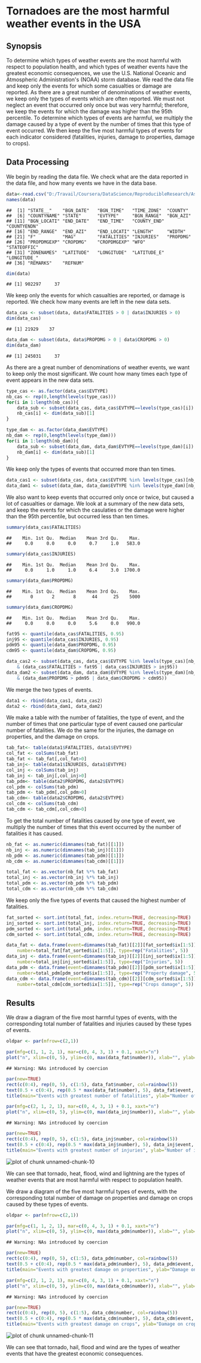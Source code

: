 # Tornadoes are the most harmful weather events in the USA

Synopsis
--------
To determine which types of weather events are the most harmful with respect to population health, and which types of weather events have the greatest economic consequences, we use the U.S. National Oceanic and Atmospheric Administration's (NOAA) storm database. We read the data file and keep only the events for which some casualties or damage are reported. As there are a great number of denominations of weather events, we keep only the types of events which are often reported. We must not neglect an event that occurred only once but was very harmful; therefore, we keep the events for which the damage was higher than the 95th percentile. To determine which types of events are harmful, we multiply the damage caused by a type of event by the number of times that this type of event occurred. We then keep the five most harmful types of events for each indicator considered (fatalities, injuries, damage to properties, damage to crops).

Data Processing
---------------

We begin by reading the data file. We check what are the data reported in the data file, and how many events we have in the data base.


```r
data<-read.csv("D:/Travail/Coursera/DataScience/ReproducibleResearch/Assignment2/repdata_data_StormData.csv")
names(data)
```

```
##  [1] "STATE__"    "BGN_DATE"   "BGN_TIME"   "TIME_ZONE"  "COUNTY"    
##  [6] "COUNTYNAME" "STATE"      "EVTYPE"     "BGN_RANGE"  "BGN_AZI"   
## [11] "BGN_LOCATI" "END_DATE"   "END_TIME"   "COUNTY_END" "COUNTYENDN"
## [16] "END_RANGE"  "END_AZI"    "END_LOCATI" "LENGTH"     "WIDTH"     
## [21] "F"          "MAG"        "FATALITIES" "INJURIES"   "PROPDMG"   
## [26] "PROPDMGEXP" "CROPDMG"    "CROPDMGEXP" "WFO"        "STATEOFFIC"
## [31] "ZONENAMES"  "LATITUDE"   "LONGITUDE"  "LATITUDE_E" "LONGITUDE_"
## [36] "REMARKS"    "REFNUM"
```

```r
dim(data)
```

```
## [1] 902297     37
```

We keep only the events for which casualties are reported, or damage is reported. We check how many events are left in the new data sets.


```r
data_cas <- subset(data, data$FATALITIES > 0 | data$INJURIES > 0)
dim(data_cas)
```

```
## [1] 21929    37
```

```r
data_dam <- subset(data, data$PROPDMG > 0 | data$CROPDMG > 0)
dim(data_dam)
```

```
## [1] 245031     37
```

As there are a great number of denominations of weather events, we want to keep only the most significant. We count how many times each type of event appears in the new data sets.


```r
type_cas <- as.factor(data_cas$EVTYPE)
nb_cas <- rep(0,length(levels(type_cas)))
for(i in 1:length(nb_cas)){
    data_sub <- subset(data_cas, data_cas$EVTYPE==levels(type_cas)[i])
    nb_cas[i] <- dim(data_sub)[1]
}

type_dam <- as.factor(data_dam$EVTYPE)
nb_dam <- rep(0,length(levels(type_dam)))
for(i in 1:length(nb_dam)){
    data_sub <- subset(data_dam, data_dam$EVTYPE==levels(type_dam)[i])
    nb_dam[i] <- dim(data_sub)[1]
}
```

We keep only the types of events that occurred more than ten times.


```r
data_cas1 <- subset(data_cas, data_cas$EVTYPE %in% levels(type_cas)[nb_cas>=10])
data_dam1 <- subset(data_dam, data_dam$EVTYPE %in% levels(type_dam)[nb_dam>=10])
```

We also want to keep events that occurred only once or twice, but caused a lot of casualties or damage. We look at a summary of the new data sets, and keep the events for which the casulaties or the damage were higher than the 95th percentile, but occurred less than ten times.


```r
summary(data_cas$FATALITIES)
```

```
##    Min. 1st Qu.  Median    Mean 3rd Qu.    Max. 
##     0.0     0.0     0.0     0.7     1.0   583.0
```

```r
summary(data_cas$INJURIES)
```

```
##    Min. 1st Qu.  Median    Mean 3rd Qu.    Max. 
##     0.0     1.0     1.0     6.4     3.0  1700.0
```

```r
summary(data_dam$PROPDMG)
```

```
##    Min. 1st Qu.  Median    Mean 3rd Qu.    Max. 
##       0       2       8      44      25    5000
```

```r
summary(data_dam$CROPDMG)
```

```
##    Min. 1st Qu.  Median    Mean 3rd Qu.    Max. 
##     0.0     0.0     0.0     5.6     0.0   990.0
```

```r
fat95 <- quantile(data_cas$FATALITIES, 0.95)
inj95 <- quantile(data_cas$INJURIES, 0.95)
pdm95 <- quantile(data_dam$PROPDMG, 0.95)
cdm95 <- quantile(data_dam$CROPDMG, 0.95)

data_cas2 <- subset(data_cas, data_cas$EVTYPE %in% levels(type_cas)[nb_cas<10]
    & (data_cas$FATALITIES > fat95 | data_cas$INJURIES > inj95))
data_dam2 <- subset(data_dam, data_dam$EVTYPE %in% levels(type_dam)[nb_dam<10]
    & (data_dam$PROPDMG > pdm95 | data_dam$CROPDMG > cdm95))
```

We merge the two types of events.


```r
data1 <- rbind(data_cas1, data_cas2)
data2 <- rbind(data_dam1, data_dam2)
```

We make a table with the number of fatalities, the type of event, and the number of times that one particular type of event caused one particular number of fatalities. We do the same for the injuries, the damage on properties, and the damage on crops.


```r
tab_fat<- table(data1$FATALITIES, data1$EVTYPE)
col_fat <- colSums(tab_fat)
tab_fat <- tab_fat[,col_fat>0]
tab_inj<- table(data1$INJURIES, data1$EVTYPE)
col_inj <- colSums(tab_inj)
tab_inj <- tab_inj[,col_inj>0]
tab_pdm<- table(data2$PROPDMG, data2$EVTYPE)
col_pdm <- colSums(tab_pdm)
tab_pdm <- tab_pdm[,col_pdm>0]
tab_cdm<- table(data2$CROPDMG, data2$EVTYPE)
col_cdm <- colSums(tab_cdm)
tab_cdm <- tab_cdm[,col_cdm>0]
```

To get the total number of fatalities caused by one type of event, we multiply the number of times that this event occurred by the number of fatalities it has caused.


```r
nb_fat <- as.numeric(dimnames(tab_fat)[[1]])
nb_inj <- as.numeric(dimnames(tab_inj)[[1]])
nb_pdm <- as.numeric(dimnames(tab_pdm)[[1]])
nb_cdm <- as.numeric(dimnames(tab_cdm)[[1]])

total_fat <- as.vector(nb_fat %*% tab_fat)
total_inj <- as.vector(nb_inj %*% tab_inj)
total_pdm <- as.vector(nb_pdm %*% tab_pdm)
total_cdm <- as.vector(nb_cdm %*% tab_cdm)
```

We keep only the five types of events that caused the highest number of fatalities.


```r
fat_sorted <- sort.int(total_fat, index.return=TRUE, decreasing=TRUE)
inj_sorted <- sort.int(total_inj, index.return=TRUE, decreasing=TRUE)
pdm_sorted <- sort.int(total_pdm, index.return=TRUE, decreasing=TRUE)
cdm_sorted <- sort.int(total_cdm, index.return=TRUE, decreasing=TRUE)

data_fat <- data.frame(event=dimnames(tab_fat)[[2]][fat_sorted$ix[1:5]],
    number=total_fat[fat_sorted$ix[1:5]], type=rep("Fatalities", 5))
data_inj <- data.frame(event=dimnames(tab_inj)[[2]][inj_sorted$ix[1:5]],
    number=total_inj[inj_sorted$ix[1:5]], type=rep("Injuries", 5))
data_pdm <- data.frame(event=dimnames(tab_pdm)[[2]][pdm_sorted$ix[1:5]],
    number=total_pdm[pdm_sorted$ix[1:5]], type=rep("Property damage", 5))
data_cdm <- data.frame(event=dimnames(tab_cdm)[[2]][cdm_sorted$ix[1:5]],
    number=total_cdm[cdm_sorted$ix[1:5]], type=rep("Crops damage", 5))
```

Results
-------

We draw a diagram of the five most harmful types of events, with the corresponding total number of fatalities and injuries caused by these types of events.


```r
oldpar <- par(mfrow=c(2,1))

par(mfg=c(1, 1, 2, 1), mar=c(0, 4, 3, 1) + 0.1, xaxt="n")
plot("n", xlim=c(0, 5), ylim=c(0, max(data_fat$number)), xlab="", ylab="")
```

```
## Warning: NAs introduced by coercion
```

```r
par(new=TRUE)
rect(c(0:4), rep(0, 5), c(1:5), data_fat$number, col=rainbow(5))
text(0.5 + c(0:4), rep(0.5 * max(data_fat$number), 5), data_fat$event, srt=90)
title(main="Events with greatest number of fatalities", ylab="Number of fatalities")

par(mfg=c(2, 1, 2, 1), mar=c(0, 4, 3, 1) + 0.1, xaxt="n")
plot("n", xlim=c(0, 5), ylim=c(0, max(data_inj$number)), xlab="", ylab="")
```

```
## Warning: NAs introduced by coercion
```

```r
par(new=TRUE)
rect(c(0:4), rep(0, 5), c(1:5), data_inj$number, col=rainbow(5))
text(0.5 + c(0:4), rep(0.5 * max(data_inj$number), 5), data_inj$event, srt=90)
title(main="Events with greatest number of injuries", ylab="Number of injuries")
```

![plot of chunk unnamed-chunk-10](./PA2_template_files/figure-html/unnamed-chunk-10.png) 

We can see that tornado, heat, flood, wind and lightning are the types of weather events that are most harmful with respect to population health.

We draw a diagram of the five most harmful types of events, with the corresponding total number of damage on properties and damage on crops caused by these types of events.


```r
oldpar <- par(mfrow=c(2,1))

par(mfg=c(1, 1, 2, 1), mar=c(0, 4, 3, 1) + 0.1, xaxt="n")
plot("n", xlim=c(0, 5), ylim=c(0, max(data_pdm$number)), xlab="", ylab="")
```

```
## Warning: NAs introduced by coercion
```

```r
par(new=TRUE)
rect(c(0:4), rep(0, 5), c(1:5), data_pdm$number, col=rainbow(5))
text(0.5 + c(0:4), rep(0.5 * max(data_pdm$number), 5), data_pdm$event, srt=90)
title(main="Events with greatest damage on properties", ylab="Damage on properties")

par(mfg=c(2, 1, 2, 1), mar=c(0, 4, 3, 1) + 0.1, xaxt="n")
plot("n", xlim=c(0, 5), ylim=c(0, max(data_cdm$number)), xlab="", ylab="")
```

```
## Warning: NAs introduced by coercion
```

```r
par(new=TRUE)
rect(c(0:4), rep(0, 5), c(1:5), data_cdm$number, col=rainbow(5))
text(0.5 + c(0:4), rep(0.5 * max(data_cdm$number), 5), data_cdm$event, srt=90)
title(main="Events with greatest damage on crops", ylab="Damage on crops")
```

![plot of chunk unnamed-chunk-11](./PA2_template_files/figure-html/unnamed-chunk-11.png) 

We can see that tornado, hail, flood and wind are the types of weather events that have the greatest economic consequences.
